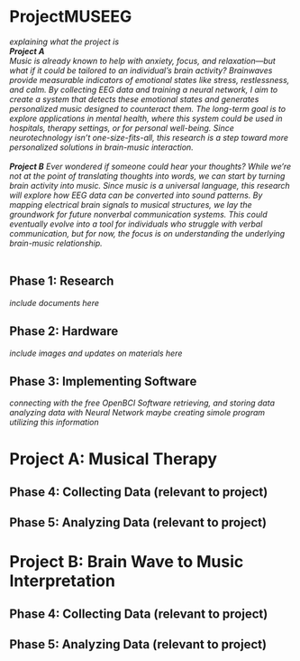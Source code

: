 # ProjectMUSEEG
*explaining what the project is* </br>
***Project A*** </br> 
*Music is already known to help with anxiety, focus, and relaxation—but what if it could be tailored to an individual’s brain activity? Brainwaves provide measurable indicators of emotional states like stress, restlessness, and calm. By collecting EEG data and training a neural network, I aim to create a system that detects these emotional states and generates personalized music designed to counteract them. The long-term goal is to explore applications in mental health, where this system could be used in hospitals, therapy settings, or for personal well-being. Since neurotechnology isn’t one-size-fits-all, this research is a step toward more personalized solutions in brain-music interaction.* </br></br>
***Project B***
*Ever wondered if someone could hear your thoughts? While we’re not at the point of translating thoughts into words, we can start by turning brain activity into music. Since music is a universal language, this research will explore how EEG data can be converted into sound patterns. By mapping electrical brain signals to musical structures, we lay the groundwork for future nonverbal communication systems. This could eventually evolve into a tool for individuals who struggle with verbal communication, but for now, the focus is on understanding the underlying brain-music relationship.* </br></br>
## Phase 1: Research
*include documents here*
## Phase 2: Hardware 
*include images and updates on materials here*
## Phase 3: Implementing Software
*connecting with the free OpenBCI Software*
*retrieving, and storing data*
*analyzing data with Neural Network*
*maybe creating simole program utilizing this information*
# Project A: Musical Therapy
## Phase 4: Collecting Data (relevant to project)
## Phase 5: Analyzing Data (relevant to project)
# Project B: Brain Wave to Music Interpretation
## Phase 4: Collecting Data (relevant to project)
## Phase 5: Analyzing Data (relevant to project)
